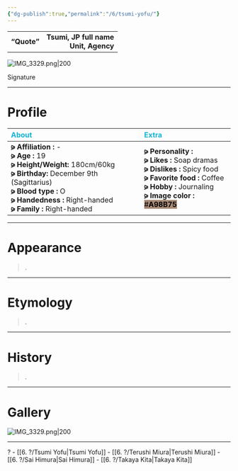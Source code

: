```yaml
---
{"dg-publish":true,"permalink":"/6/tsumi-yofu/"}
---
```


|  |  |
|:--- | ---:|
| **“Quote”**    | **Tsumi, JP full name** <br> **Unit, Agency** |

![IMG_3329.png|200](/img/user/%E2%80%94%E2%80%94%E2%80%94%E2%80%94%E2%80%94%E2%80%94%E2%80%94%E2%80%94%E2%80%94/IMG_3329.png)

Signature

***

# Profile

| <span style="color: #10B5D6;">About</span> | <span style="color: #10B5D6;">Extra</span>|
|:----- |:----- |
|**⪩ Affiliation :** - <br> **⪩ Age :** 19 <br> **⪩ Height/Weight:** 180cm/60kg <br> **⪩ Birthday:** December 9th (Sagittarius) <br> **⪩ Blood type :** O <br> **⪩ Handedness :** Right-handed <br> **⪩ Family :** Right-handed       |**⪩ Personality :** <br> **⪩ Likes :** Soap dramas <br> **⪩ Dislikes :** Spicy food <br> **⪩ Favorite food :** Coffee <br> **⪩ Hobby :** Journaling <br> **⪩ Image color :** <mark style="background: #A98B75;">#**A98B75**</mark> 

***

# Appearance

> .

****

# Etymology

> .

****

# History

> .

****

# Gallery

![IMG_3329.png|200](/img/user/%E2%80%94%E2%80%94%E2%80%94%E2%80%94%E2%80%94%E2%80%94%E2%80%94%E2%80%94%E2%80%94/IMG_3329.png)

***

 ? - [[6. ?/Tsumi Yofu\|Tsumi Yofu]] - [[6. ?/Terushi Miura\|Terushi Miura]] - [[6. ?/Sai Himura\|Sai Himura]] - [[6. ?/Takaya Kita\|Takaya Kita]]
